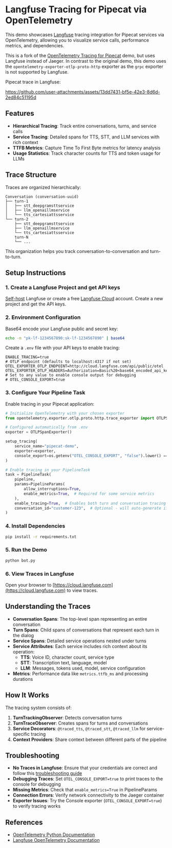 # Langfuse Tracing for Pipecat via OpenTelemetry

This demo showcases [Langfuse](https://langfuse.com) tracing integration for Pipecat services via OpenTelemetry, allowing you to visualize service calls, performance metrics, and dependencies.

This is a fork of the [OpenTelemetry Tracing for Pipecat](../open-telemetry-tracing) demo, but uses Langfuse instead of Jaeger. In contrast to the original demo, this demo uses the `opentelemetry-exporter-otlp-proto-http` exporter as the `grpc` exporter is not supported by Langfuse.

Pipecat trace in Langfuse:

https://github.com/user-attachments/assets/13dd7431-bf5e-42e3-8d6d-2ed84c51195d

## Features

- **Hierarchical Tracing**: Track entire conversations, turns, and service calls
- **Service Tracing**: Detailed spans for TTS, STT, and LLM services with rich context
- **TTFB Metrics**: Capture Time To First Byte metrics for latency analysis
- **Usage Statistics**: Track character counts for TTS and token usage for LLMs

## Trace Structure

Traces are organized hierarchically:

```
Conversation (conversation-uuid)
├── turn-1
│   ├── stt_deepgramsttservice
│   ├── llm_openaillmservice
│   └── tts_cartesiattsservice
└── turn-2
    ├── stt_deepgramsttservice
    ├── llm_openaillmservice
    └── tts_cartesiattsservice
    turn-N
    └── ...
```

This organization helps you track conversation-to-conversation and turn-to-turn.

## Setup Instructions

### 1. Create a Langfuse Project and get API keys

[Self-host](https://langfuse.com/self-hosting) Langfuse or create a free [Langfuse Cloud](https://cloud.langfuse.com) account.
Create a new project and get the API keys.

### 2. Environment Configuration

Base64 encode your Langfuse public and secret key:

```bash
echo -n "pk-lf-1234567890:sk-lf-1234567890" | base64
```

Create a `.env` file with your API keys to enable tracing:

```
ENABLE_TRACING=true
# OTLP endpoint (defaults to localhost:4317 if not set)
OTEL_EXPORTER_OTLP_ENDPOINT=http://cloud.langfuse.com/api/public/otel
OTEL_EXPORTER_OTLP_HEADERS=Authorization=Basic%20<base64_encoded_api_key>
# Set to any value to enable console output for debugging
# OTEL_CONSOLE_EXPORT=true
```

### 3. Configure Your Pipeline Task

Enable tracing in your Pipecat application:

```python
# Initialize OpenTelemetry with your chosen exporter
from opentelemetry.exporter.otlp.proto.http.trace_exporter import OTLPSpanExporter

# Configured automatically from .env
exporter = OTLPSpanExporter()

setup_tracing(
    service_name="pipecat-demo",
    exporter=exporter,
    console_export=os.getenv("OTEL_CONSOLE_EXPORT", "false").lower() == "true",
)

# Enable tracing in your PipelineTask
task = PipelineTask(
    pipeline,
    params=PipelineParams(
        allow_interruptions=True,
        enable_metrics=True,  # Required for some service metrics
    ),
    enable_tracing=True,  # Enables both turn and conversation tracing
    conversation_id="customer-123",  # Optional - will auto-generate if not provided
)
```

### 4. Install Dependencies

```bash
pip install -r requirements.txt
```

### 5. Run the Demo

```bash
python bot.py
```

### 6. View Traces in Langfuse

Open your browser to [https://cloud.langfuse.com](https://cloud.langfuse.com) to view traces.

## Understanding the Traces

- **Conversation Spans**: The top-level span representing an entire conversation
- **Turn Spans**: Child spans of conversations that represent each turn in the dialog
- **Service Spans**: Detailed service operations nested under turns
- **Service Attributes**: Each service includes rich context about its operation:
  - **TTS**: Voice ID, character count, service type
  - **STT**: Transcription text, language, model
  - **LLM**: Messages, tokens used, model, service configuration
- **Metrics**: Performance data like `metrics.ttfb_ms` and processing durations

## How It Works

The tracing system consists of:

1. **TurnTrackingObserver**: Detects conversation turns
2. **TurnTraceObserver**: Creates spans for turns and conversations
3. **Service Decorators**: `@traced_tts`, `@traced_stt`, `@traced_llm` for service-specific tracing
4. **Context Providers**: Share context between different parts of the pipeline

## Troubleshooting

- **No Traces in Langfuse**: Ensure that your credentials are correct and follow this [troubleshooting guide](https://langfuse.com/faq/all/missing-traces)
- **Debugging Traces**: Set `OTEL_CONSOLE_EXPORT=true` to print traces to the console for debugging
- **Missing Metrics**: Check that `enable_metrics=True` in PipelineParams
- **Connection Errors**: Verify network connectivity to the Jaeger container
- **Exporter Issues**: Try the Console exporter (`OTEL_CONSOLE_EXPORT=true`) to verify tracing works

## References

- [OpenTelemetry Python Documentation](https://opentelemetry-python.readthedocs.io/)
- [Langfuse OpenTelemetry Documentation](https://langfuse.com/docs/opentelemetry/get-started)

